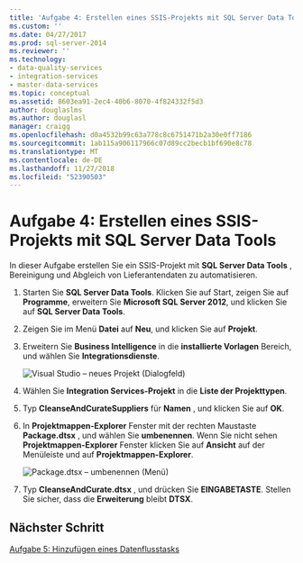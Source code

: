 ```yaml
---
title: 'Aufgabe 4: Erstellen eines SSIS-Projekts mit SQL Server Data Tools | Microsoft-Dokumentation'
ms.custom: ''
ms.date: 04/27/2017
ms.prod: sql-server-2014
ms.reviewer: ''
ms.technology:
- data-quality-services
- integration-services
- master-data-services
ms.topic: conceptual
ms.assetid: 8603ea91-2ec4-40b6-8070-4f824332f5d3
author: douglaslms
ms.author: douglasl
manager: craigg
ms.openlocfilehash: d0a4532b99c63a778c8c6751471b2a30e0ff7186
ms.sourcegitcommit: 1ab115a906117966c07d89cc2becb1bf690e8c78
ms.translationtype: MT
ms.contentlocale: de-DE
ms.lasthandoff: 11/27/2018
ms.locfileid: "52390503"
---
```

# <a name="task-4-creating-an-ssis-project-using-sql-server-data-tools"></a>Aufgabe 4: Erstellen eines SSIS-Projekts mit SQL Server Data Tools
  In dieser Aufgabe erstellen Sie ein SSIS-Projekt mit **SQL Server Data Tools** , Bereinigung und Abgleich von Lieferantendaten zu automatisieren.  
  
1.  Starten Sie **SQL Server Data Tools**. Klicken Sie auf Start, zeigen Sie auf **Programme**, erweitern Sie **Microsoft SQL Server 2012**, und klicken Sie auf **SQL Server Data Tools**.  
  
2.  Zeigen Sie im Menü **Datei** auf **Neu**, und klicken Sie auf **Projekt**.  
  
3.  Erweitern Sie **Business Intelligence** in die **installierte Vorlagen** Bereich, und wählen Sie **Integrationsdienste**.  
  
     ![Visual Studio – neues Projekt (Dialogfeld)](../../2014/tutorials/media/et-creatinganssisprojectusingsqlsdt-01.jpg "Visual Studio – neues Projekt (Dialogfeld)")  
  
4.  Wählen Sie **Integration Services-Projekt** in die **Liste der Projekttypen**.  
  
5.  Typ **CleanseAndCurateSuppliers** für **Namen** , und klicken Sie auf **OK**.  
  
6.  In **Projektmappen-Explorer** Fenster mit der rechten Maustaste **Package.dtsx** , und wählen Sie **umbenennen**. Wenn Sie nicht sehen **Projektmappen-Explorer** Fenster klicken Sie auf **Ansicht** auf der Menüleiste und auf **Projektmappen-Explorer**.  
  
     ![Package.dtsx – umbenennen (Menü)](../../2014/tutorials/media/et-creatinganssisprojectusingsqlsdt-02.jpg "Package.dtsx – umbenennen (Menü)")  
  
7.  Typ **CleanseAndCurate.dtsx** , und drücken Sie **EINGABETASTE**. Stellen Sie sicher, dass die **Erweiterung** bleibt **DTSX**.  
  
## <a name="next-step"></a>Nächster Schritt  
 [Aufgabe 5: Hinzufügen eines Datenflusstasks](task-5-adding-data-flow-task.md)  
  
  
